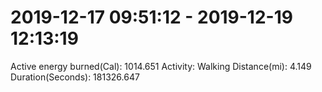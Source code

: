 # 2019-12-17 09:51:12 - 2019-12-19 12:13:19

Active energy burned(Cal): 1014.651
Activity: Walking
Distance(mi): 4.149
Duration(Seconds): 181326.647